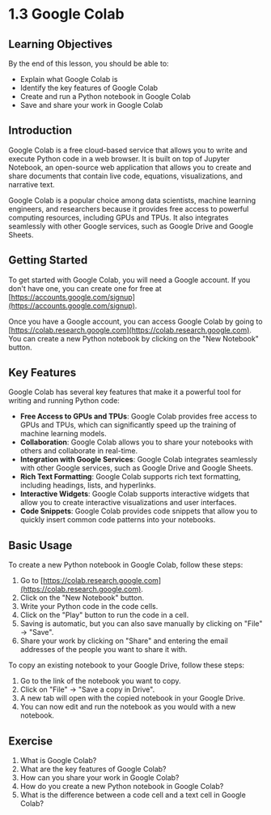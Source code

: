 # 1.3 Google Colab

## Learning Objectives

By the end of this lesson, you should be able to:

- Explain what Google Colab is
- Identify the key features of Google Colab
- Create and run a Python notebook in Google Colab
- Save and share your work in Google Colab

## Introduction

Google Colab is a free cloud-based service that allows you to write and execute Python code in a web browser. It is built on top of Jupyter Notebook, an open-source web application that allows you to create and share documents that contain live code, equations, visualizations, and narrative text.

Google Colab is a popular choice among data scientists, machine learning engineers, and researchers because it provides free access to powerful computing resources, including GPUs and TPUs. It also integrates seamlessly with other Google services, such as Google Drive and Google Sheets.

## Getting Started

To get started with Google Colab, you will need a Google account. If you don't have one, you can create one for free at [https://accounts.google.com/signup](https://accounts.google.com/signup).

Once you have a Google account, you can access Google Colab by going to [https://colab.research.google.com](https://colab.research.google.com). You can create a new Python notebook by clicking on the "New Notebook" button.

## Key Features

Google Colab has several key features that make it a powerful tool for writing and running Python code:

- **Free Access to GPUs and TPUs**: Google Colab provides free access to GPUs and TPUs, which can significantly speed up the training of machine learning models.
- **Collaboration**: Google Colab allows you to share your notebooks with others and collaborate in real-time.
- **Integration with Google Services**: Google Colab integrates seamlessly with other Google services, such as Google Drive and Google Sheets.
- **Rich Text Formatting**: Google Colab supports rich text formatting, including headings, lists, and hyperlinks.
- **Interactive Widgets**: Google Colab supports interactive widgets that allow you to create interactive visualizations and user interfaces.
- **Code Snippets**: Google Colab provides code snippets that allow you to quickly insert common code patterns into your notebooks.

## Basic Usage

To create a new Python notebook in Google Colab, follow these steps:

1. Go to [https://colab.research.google.com](https://colab.research.google.com).
2. Click on the "New Notebook" button.
3. Write your Python code in the code cells.
4. Click on the "Play" button to run the code in a cell.
5. Saving is automatic, but you can also save manually by clicking on "File" -> "Save".
6. Share your work by clicking on "Share" and entering the email addresses of the people you want to share it with.

To copy an existing notebook to your Google Drive, follow these steps:

1. Go to the link of the notebook you want to copy.
2. Click on "File" -> "Save a copy in Drive".
3. A new tab will open with the copied notebook in your Google Drive.
4. You can now edit and run the notebook as you would with a new notebook.

## Exercise

1. What is Google Colab?
2. What are the key features of Google Colab?
3. How can you share your work in Google Colab?
4. How do you create a new Python notebook in Google Colab?
5. What is the difference between a code cell and a text cell in Google Colab?
